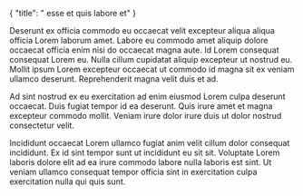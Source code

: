 {
  "title": " esse et quis labore et"
}

Deserunt ex officia commodo eu occaecat velit excepteur aliqua aliqua officia Lorem laborum amet. Labore eu commodo amet aliquip dolore occaecat officia enim nisi do occaecat magna aute. Id Lorem consequat consequat Lorem eu. Nulla cillum cupidatat aliquip excepteur ut nostrud eu. Mollit ipsum Lorem excepteur occaecat ut commodo id magna sit ex veniam ullamco deserunt. Reprehenderit magna velit duis et ad.

Ad sint nostrud ex eu exercitation ad enim eiusmod Lorem culpa deserunt occaecat. Duis fugiat tempor id ea deserunt. Quis irure amet et magna excepteur commodo mollit. Veniam irure dolor irure duis ut dolor nostrud consectetur velit.

Incididunt occaecat Lorem ullamco fugiat anim velit cillum dolor consequat incididunt. Ex id sint tempor sunt ut incididunt eu sit sit. Voluptate Lorem laboris dolore elit ad ea irure commodo labore nulla laboris est sint. Ut veniam ullamco consequat tempor officia sint in exercitation culpa exercitation nulla qui quis sunt.